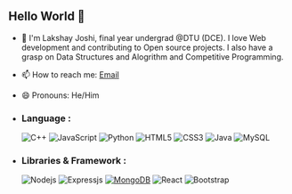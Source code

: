 ## Hello World 👋

- 🔭 I'm Lakshay Joshi,  final year undergrad @DTU (DCE). I love Web development and contributing to Open source projects. I also have a grasp on Data Structures and Alogrithm and Competitive Programming.
- 📫 How to reach me: [Email](mailto:lakshayjoshi15@gmail.com)
- 😄 Pronouns: He/Him
- ### Language :

    ![C++](https://img.shields.io/badge/-C++-00599C?style=flat-square&logo=c)
    ![JavaScript](https://img.shields.io/badge/-JavaScript-black?style=flat-square&logo=javascript)
    ![Python](https://img.shields.io/badge/-Python-black?style=flat-square&logo=Python)
    ![HTML5](https://img.shields.io/badge/-HTML5-E34F26?style=flat-square&logo=html5&logoColor=white)
    ![CSS3](https://img.shields.io/badge/-CSS3-1572B6?style=flat-square&logo=css3)
    ![Java](https://img.shields.io/badge/-java-E34A86?style=flat-square&logo=Java)
    ![MySQL](https://img.shields.io/badge/-MySQL-black?style=flat-square&logo=mysql)

- ### Libraries & Framework :

    ![Nodejs](https://img.shields.io/badge/-Nodejs-black?style=flat-square&logo=Node.js)
    ![Expressjs](https://img.shields.io/badge/Express.js-000000?style=flat-square&logo=express&logoColor=white)
    <a href="#"><img alt="MongoDB" src ="https://img.shields.io/badge/MongoDB-%234ea94b.svg?logo=mongodb&logoColor=white"></a>
    ![React](https://img.shields.io/badge/-React-black?style=flat-square&logo=react)
    ![Bootstrap](https://img.shields.io/badge/-Bootstrap-563D7C?style=flat-square&logo=bootstrap)

